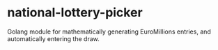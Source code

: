 # national-lottery-picker
Golang module for mathematically generating EuroMillions entries, and automatically entering the draw.
